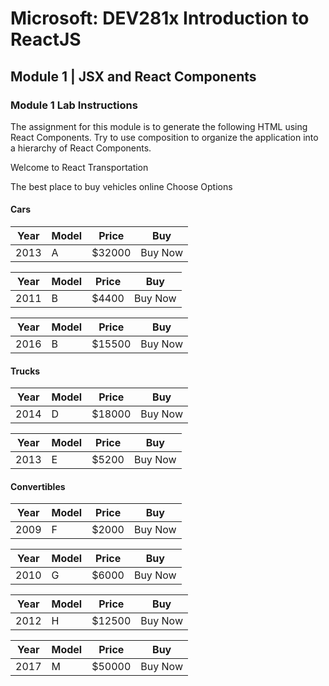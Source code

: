 # Microsoft: DEV281x Introduction to ReactJS

## Module 1 | JSX and React Components

### Module 1 Lab Instructions

The assignment for this module is to generate the following HTML using React Components. Try to use composition to organize the application into a hierarchy of React Components.

Welcome to React Transportation

The best place to buy vehicles online
Choose Options

#### Cars

|  Year | Model  |  Price | Buy  |   
|---|---|---|---|
| 2013  |  A | 	$32000  | Buy Now  | 

|  Year | Model  |  Price | Buy  |   
|---|---|---|---|
| 2011  |  B | 	$4400 | Buy Now  | 

|  Year | Model  |  Price | Buy  |   
|---|---|---|---|
| 2016  |  B | 	$15500| Buy Now  | 

#### Trucks

|  Year | Model  |  Price | Buy  |   
|---|---|---|---|
| 2014  |  D | 	$18000| Buy Now  | 

|  Year | Model  |  Price | Buy  |   
|---|---|---|---|
| 2013  |  E | $5200| Buy Now  | 

#### Convertibles

|  Year | Model  |  Price | Buy  |   
|---|---|---|---|
| 2009  |  F | $2000| Buy Now  | 

|  Year | Model  |  Price | Buy  |   
|---|---|---|---|
| 2010  |  G | $6000| Buy Now  | 

|  Year | Model  |  Price | Buy  |   
|---|---|---|---|
| 2012  |  H | $12500| Buy Now  | 

|  Year | Model  |  Price | Buy  |   
|---|---|---|---|
| 2017  |  M | 	$50000| Buy Now  | 
